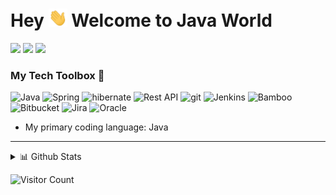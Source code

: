 # Hey <img src="https://raw.githubusercontent.com/ABSphreak/ABSphreak/master/gifs/Hi.gif" width="30px"> Welcome to  Java World
<p align="left">
<img height="30" src="https://img.shields.io/badge/twitter-%231DA1F2.svg?&style=for-the-badge&logo=twitter&logoColor=white" />
<img height="30" src = "https://img.shields.io/badge/Youtube-%23E4405F.svg?&style=for-the-badge&logo=Youtube&logoColor=white">
<img height="30" src="https://img.shields.io/badge/linkedin-blue.svg?&style=for-the-badge&logo=linkedin&logoColor=white" />
</p>

### My Tech Toolbox 🧰

<p align="left">
<img src="https://brandslogos.com/wp-content/uploads/images/large/java-logo-1.png" alt="Java" width="40" height="40"/>
<img src="https://brandslogos.com/wp-content/uploads/images/large/spring-logo.png" alt="Spring" width="40" height="40"/>
<img src="https://design.jboss.org/hibernate/logo/final/hibernate_logo_whitebkg_stacked_256px.gif" alt="hibernate" width="50" height="40"/>
<img src="https://lh3.googleusercontent.com/-XvJzhz3pfH0/XjYG_xWkESI/AAAAAAAAJ9c/AYlgAtRknEU2W5fMcFhQoL6rmO8EBtIDQCK8BGAsYHg/s0/2020-02-01.png" alt="Rest API" width="60" height="50"/>
<img src="https://www.vectorlogo.zone/logos/git-scm/git-scm-icon.svg" alt="git" width="50" height="40"/>
<img src="https://upload.wikimedia.org/wikipedia/commons/thumb/e/e9/Jenkins_logo.svg/1200px-Jenkins_logo.svg.png" alt="Jenkins" width="40" height="40"/>
<img src="https://upload.wikimedia.org/wikipedia/commons/thumb/3/30/Bamboo_Logo.png/800px-Bamboo_Logo.png" alt="Bamboo" width="70" height="40"/>
<img src="https://upload.wikimedia.org/wikipedia/commons/3/32/Atlassian_Bitbucket_Logo.png" alt="Bitbucket" width="70" height="40"/>
<img src="https://encrypted-tbn0.gstatic.com/images?q=tbn:ANd9GcRYt8tXfhdf0s3fduwCj1hp9VxZyACcVFXpIpHxrzbYcjOElv0m5K7ZNyiPb_J18zK1dbM&usqp=CAU" alt="Jira" width="40" height="40"/>
<img src="https://purepng.com/public/uploads/large/purepng.com-oracle-logologobrand-logoiconslogos-251519939816xngul.png" alt="Oracle" width="60" height="40"/>
</p>

* My primary coding language: Java

---

 <details>
<summary>📊 Github Stats</summary>

<p align="center"> <img src="https://github-readme-stats.vercel.app/api?username=AnshulPathak0105&show_icons=true&theme=gotham" alt="Anshul Pathak | Stats" />

</details>


 ![Visitor Count](https://profile-counter.glitch.me/{Anshulpathak0105}/count.svg)


[gmail]: https://gmail.com
[linkedin]: https://www.linkedin.com/in/anshul-pathak-750364b9/

